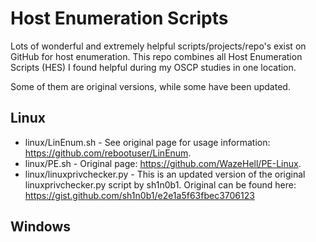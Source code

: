 # Host Enumeration Scripts
Lots of wonderful and extremely helpful scripts/projects/repo's exist on GitHub for host enumeration. This repo combines all Host Enumeration Scripts (HES) I found helpful during my OSCP studies in one location.

Some of them are original versions, while some have been updated.

## Linux
* linux/LinEnum.sh - See original page for usage information: https://github.com/rebootuser/LinEnum.
* linux/PE.sh - Original page: https://github.com/WazeHell/PE-Linux.
* linux/linuxprivchecker.py - This is an updated version of the original linuxprivchecker.py script by sh1n0b1. Original can be found here: https://gist.github.com/sh1n0b1/e2e1a5f63fbec3706123

## Windows
